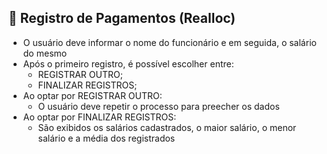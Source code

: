 ## 📌 Registro de Pagamentos (Realloc) ##
* O usuário deve informar o nome do funcionário e em seguida, o salário do mesmo
* Após o primeiro registro, é possível escolher entre:
    * REGISTRAR OUTRO;
    * FINALIZAR REGISTROS;
* Ao optar por REGISTRAR OUTRO:
  * O usuário deve repetir o processo para preecher os dados
* Ao optar por FINALIZAR REGISTROS:
  * São exibidos os salários cadastrados, o maior salário, o menor salário e a média dos registrados
